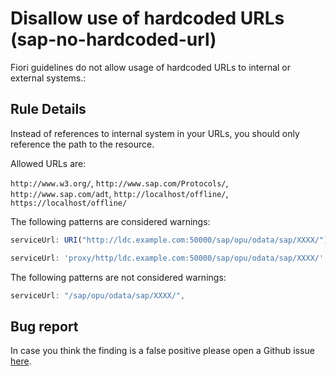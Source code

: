 # Disallow use of hardcoded URLs (sap-no-hardcoded-url)

Fiori guidelines do not allow usage of hardcoded URLs to internal or external systems.:

## Rule Details

Instead of references to internal system in your URLs, you should only reference the path to the resource.

Allowed URLs are:

`http://www.w3.org/`, `http://www.sap.com/Protocols/`, `http://www.sap.com/adt`, `http://localhost/offline/`, `https://localhost/offline/`

The following patterns are considered warnings:

```js
serviceUrl: URI("http://ldc.example.com:50000/sap/opu/odata/sap/XXXX/").directory(),
```

```js
serviceUrl: 'proxy/http/ldc.example.com:50000/sap/opu/odata/sap/XXXX/';
```

The following patterns are not considered warnings:

```js
serviceUrl: "/sap/opu/odata/sap/XXXX/",
```

## Bug report

In case you think the finding is a false positive please open a Github issue [here](https://github.com/SAP/open-ux-tools/issues).
